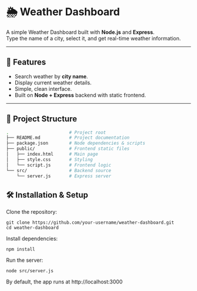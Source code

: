 # 🌦️ Weather Dashboard

A simple Weather Dashboard built with **Node.js** and **Express**.  
Type the name of a city, select it, and get real-time weather information.

---

## 🚀 Features
- Search weather by **city name**.
- Display current weather details.
- Simple, clean interface.
- Built on **Node + Express** backend with static frontend.

---

## 📂 Project Structure
```bash
.                       # Project root
├── README.md           # Project documentation
├── package.json        # Node dependencies & scripts
├── public/             # Frontend static files
│   ├── index.html      # Main page
│   ├── style.css       # Styling
│   └── script.js       # Frontend logic
└── src/                # Backend source
    └── server.js       # Express server
```

## 🛠️ **Installation & Setup**

Clone the repository:
```
git clone https://github.com/your-username/weather-dashboard.git
cd weather-dashboard
```
Install dependencies:
```
npm install
```
Run the server:
```
node src/server.js
```
By default, the app runs at http://localhost:3000
